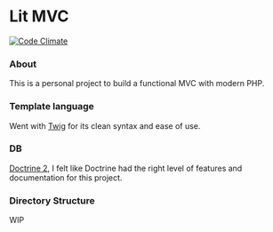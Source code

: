 # Lit MVC

[![Code Climate](https://codeclimate.com/github/allibubba/lit/badges/gpa.svg)](https://codeclimate.com/github/allibubba/lit)

### About
This is a personal project to build a functional MVC with modern PHP.

### Template language
Went with [Twig](http://twig.sensiolabs.org/) for its clean syntax and ease of use.


### DB
[Doctrine 2](http://www.doctrine-project.org/projects/orm.html), I felt like Doctrine had  the right level of features and documentation for this project.

### Directory Structure
 WIP
